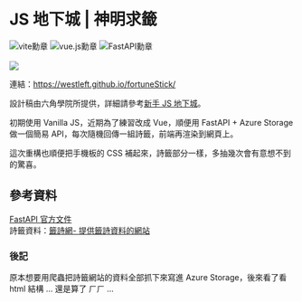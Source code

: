 
# JS 地下城 | 神明求籤
<img src="https://img.shields.io/badge/-Vite-646CFF?logo=Vite&logoColor=white&logoWidth=24" alt="vite勳章"/> <img src="https://img.shields.io/badge/-Vue.js-4FC08D?logo=Vue.js&logoColor=white&logoWidth=24" alt="vue.js勳章"/> <img src="https://img.shields.io/badge/-FastAPI-009688?logo=FastAPI&logoColor=white&logoWidth=24" alt="FastAPI勳章"/> 
<br><br>
![](https://i.imgur.com/xzh1oqX.jpg)

連結：https://westleft.github.io/fortuneStick/

設計稿由六角學院所提供，詳細請參考[新手 JS 地下城](https://courses.hexschool.com/p/javascript-js)。

初期使用 Vanilla JS，近期為了練習改成 Vue，順便用 FastAPI + Azure Storage 做一個簡易 API，每次隨機回傳一組詩籤，前端再渲染到網頁上。

這次重構也順便把手機板的 CSS 補起來，詩籤部分一樣，多抽幾次會有意想不到的驚喜。


## 參考資料
[FastAPI 官方文件](https://fastapi.tiangolo.com/zh/)<br>
詩籤資料：[籤詩網- 提供籤詩資料的網站](http://www.chance.org.tw/)

### 後記
原本想要用爬蟲把詩籤網站的資料全部抓下來寫進 Azure Storage，後來看了看 html 結構 ... 還是算了 ㄏㄏ ...
